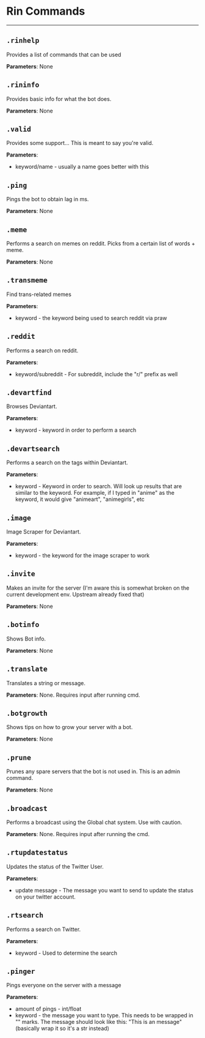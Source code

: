 # Rin Commands

---
## `.rinhelp`

Provides a list of commands that can be used

**Parameters**: None

## `.rininfo`

Provides basic info for what the bot does.

**Parameters**: None

## `.valid`

Provides some support... This is meant to say you're valid.

**Parameters**:

- keyword/name - usually a name goes better with this

## `.ping`

Pings the bot to obtain lag in ms.

**Parameters**: None

## `.meme`

Performs a search on memes on reddit. Picks from a certain list of words + meme.

**Parameters**: None

## `.transmeme`

Find trans-related memes

**Parameters**:

- keyword - the keyword being used to search reddit via praw

## `.reddit`

Performs a search on reddit.

**Parameters**:

- keyword/subreddit - For subreddit, include the "r/" prefix as well

## `.devartfind`

Browses Deviantart.

**Parameters**:

- keyword - keyword in order to perform a search


## `.devartsearch`

Performs a search on the tags within Deviantart.

**Parameters**:

- keyword - Keyword in order to search. Will look up results that are similar to the keyword. For example, if I typed in "anime" as the keyword, it would give "animeart", "animegirls", etc


## `.image`

Image Scraper for Deviantart.

**Parameters**:

- keyword - the keyword for the image scraper to work

## `.invite`

Makes an invite for the server (I'm aware this is somewhat broken on the current development env. Upstream already fixed that)

**Parameters**: None

## `.botinfo`

Shows Bot info.

**Parameters**: None

## `.translate`

Translates a string or message.

**Parameters**: None. Requires input after running cmd.

## `.botgrowth`

Shows tips on how to grow your server with a bot.

**Parameters**: None

## `.prune`

Prunes any spare servers that the bot is not used in. This is an admin command.

**Parameters**: None

## `.broadcast`

Performs a broadcast using the Global chat system. Use with caution.

**Parameters**: None. Requires input after running the cmd.

## `.rtupdatestatus`

Updates the status of the Twitter User.

**Parameters**:

- update message - The message you want to send to update the status on your twitter account.

## `.rtsearch`

Performs a search on Twitter.

**Parameters**:

- keyword - Used to determine the search

## `.pinger`

Pings everyone on the server with a message

**Parameters**:

- amount of pings - int/float
- keyword - the message you want to type. This needs to be wrapped in "" marks. The message should look like this: "This is an message" (basically wrap it so it's a str instead)
